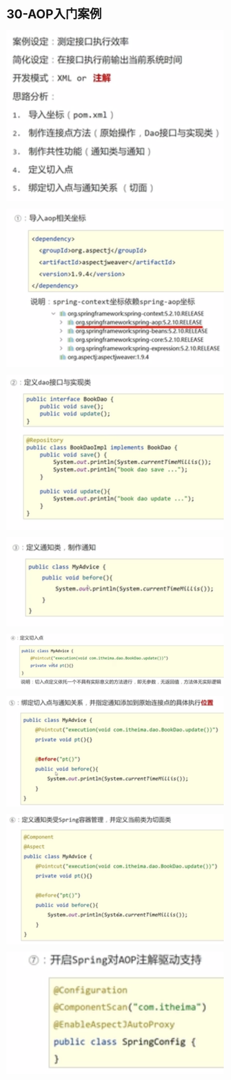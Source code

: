 # 30-AOP入门案例

![](../img/20230502233731.png)

![](../img/20230503000759.png)

![](../img/20230503000817.png)

![](../img/20230503000828.png)

![](../img/20230503000845.png)

![](../img/20230503000911.png)

![](../img/20230503000951.png)

![](../img/20230503001015.png)